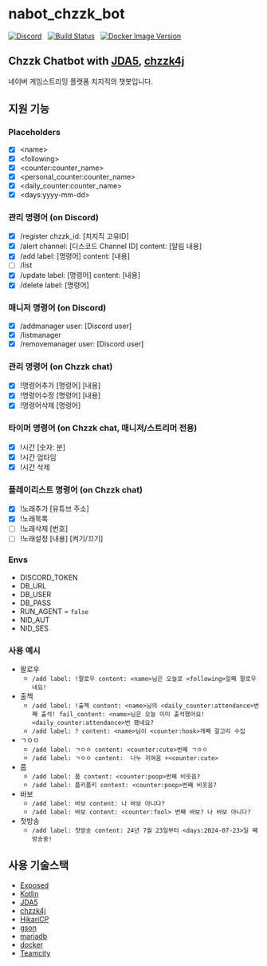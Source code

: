 # nabot_chzzk_bot

[![Discord](https://img.shields.io/discord/1250093195870867577)](https://discord.gg/up8ANZegmy)&nbsp; &nbsp;[![Build Status](https://teamcity.mori.space/app/rest/builds/buildType:NabotChzzkBot_Build/statusIcon)](https://teamcity.mori.space/project/NabotChzzkBot)&nbsp; &nbsp;[![Docker Image Version](https://img.shields.io/docker/v/dalbodeule/chzzkbot)](https://hub.docker.com/repository/docker/dalbodeule/chzzkbot/general)

## Chzzk Chatbot with [JDA5](https://github.com/discord-jda/JDA), [chzzk4j](https://github.com/R2turnTrue/chzzk4j)

네이버 게임스트리밍 플랫폼 치지직의 챗봇입니다.

## 지원 기능

### Placeholders

- [x] \<name>
- [x] \<following>
- [x] \<counter:counter_name>
- [x] \<personal_counter:counter_name>
- [x] \<daily_counter:counter_name>
- [x] \<days:yyyy-mm-dd>

### 관리 명령어 (on Discord)
- [x] /register chzzk_id: \[치지직 고유ID]
- [x] /alert channel: \[디스코드 Channel ID] content: \[알림 내용]
- [x] /add label: \[명령어] content: \[내용]
- [ ] /list
- [x] /update label: \[명령어] content: \[내용]
- [x] /delete label: \[명령어]
### 매니저 명령어 (on Discord)
- [x] /addmanager user: \[Discord user]
- [x] /listmanager
- [x] /removemanager user: \[Discord user]
### 관리 명령어 (on Chzzk chat)
- [x] !명령어추가 \[명령어] \[내용]
- [x] !명령어수정 \[명령어] \[내용]
- [x] !명령어삭제 \[명령어]
### 타이머 명령어 (on Chzzk chat, 매니저/스트리머 전용)
- [x] !시간 \[숫자: 분]
- [x] !시간 업타임
- [x] !시간 삭제
### 플레이리스트 명령어 (on Chzzk chat)
- [x] !노래추가 \[유튜브 주소]
- [x] !노래목록
- [ ] !노래삭제 \[번호]
- [ ] !노래설정 \[내용] \[켜기/끄기]

### Envs
- DISCORD_TOKEN
- DB_URL
- DB_USER
- DB_PASS
- RUN_AGENT = `false`
- NID_AUT
- NID_SES

### 사용 예시
- 팔로우
  - `/add label: !팔로우 content: <name>님은 오늘로 <following>일째 팔로우네요!`
- 출첵
  - `/add label: !출첵 content: <name>님의 <daily_counter:attendance>번째 출석! fail_content: <name>님은 오늘 이미 출석했어요! <daily_counter:attendance>번 했네요?`
  - `/add label: ? content: <name>님이 <counter:hook>개째 갈고리 수집`
- ㄱㅇㅇ
  - `/add label: ㄱㅇㅇ content: <counter:cute>번째 ㄱㅇㅇ`
  - `/add label: ㄱㅇㅇ content:  나누 귀여움 +<counter:cute>`
- 풉
  - `/add label: 풉 content: <counter:poop>번째 비웃음?`
  - `/add label: 풉키풉키 content: <counter:poop>번째 비웃음?`
- 바보
  - `/add label: 바보 content: 나 바보 아니다?`
  - `/add label: 바보 content: <counter:fool> 번째 바보? 나 바보 아니다?`
- 첫방송
  - `/add label: 첫방송 content: 24년 7월 23일부터 <days:2024-07-23>일 째 방송중!`

## 사용 기술스택
- [Exposed](https://github.com/JetBrains/Exposed)
- [Kotlin](https://github.com/JetBrains/kotlin)
- [JDA5](https://github.com/discord-jda/JDA)
- [chzzk4j](https://github.com/R2turnTrue/chzzk4j)
- [HikariCP](https://github.com/brettwooldridge/HikariCP)
- [gson](https://github.com/google/gson)
- [mariadb](https://mariadb.org/)
- [docker](https://www.docker.com/)
- [Teamcity](https://www.jetbrains.com/teamcity/)
